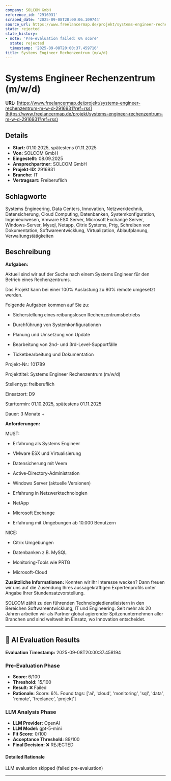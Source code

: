 ```yaml
---
company: SOLCOM GmbH
reference_id: '2916931'
scraped_date: '2025-09-08T20:00:06.109744'
source_url: https://www.freelancermap.de/projekt/systems-engineer-rechenzentrum-m-w-d-2916931?ref=rss
state: rejected
state_history:
- note: 'Pre-evaluation failed: 6% score'
  state: rejected
  timestamp: '2025-09-08T20:00:37.459716'
title: Systems Engineer Rechenzentrum (m/w/d)
---
```



# Systems Engineer Rechenzentrum (m/w/d)
**URL:** [https://www.freelancermap.de/projekt/systems-engineer-rechenzentrum-m-w-d-2916931?ref=rss](https://www.freelancermap.de/projekt/systems-engineer-rechenzentrum-m-w-d-2916931?ref=rss)
## Details
- **Start:** 01.10.2025, spätestens 01.11.2025
- **Von:** SOLCOM GmbH
- **Eingestellt:** 08.09.2025
- **Ansprechpartner:** SOLCOM GmbH
- **Projekt-ID:** 2916931
- **Branche:** IT
- **Vertragsart:** Freiberuflich

## Schlagworte
Systems Engineering, Data Centers, Innovation, Netzwerktechnik, Datensicherung, Cloud Computing, Datenbanken, Systemkonfiguration, Ingenieurwesen, Vmware ESX Server, Microsoft Exchange Server, Windows-Server, Mysql, Netapp, Citrix Systems, Prtg, Schreiben von Dokumentation, Softwareentwicklung, Virtualization, Ablaufplanung, Verwaltungstätigkeiten

## Beschreibung
**Aufgaben:**

Aktuell sind wir auf der Suche nach einem Systems Engineer für den Betrieb eines Rechenzentrums.

Das Projekt kann bei einer 100% Auslastung zu 80% remote umgesetzt werden.

Folgende Aufgaben kommen auf Sie zu:

+ Sicherstellung eines reibungslosen Rechenzentrumsbetriebs

+ Durchführung von Systemkonfigurationen

+ Planung und Umsetzung von Update

+ Bearbeitung von 2nd- und 3rd-Level-Supportfälle

+ Ticketbearbeitung und Dokumentation

Projekt-Nr.:
101789

Projekttitel:
Systems Engineer Rechenzentrum (m/w/d)

Stellentyp:
freiberuflich

Einsatzort:
D9

Starttermin:
01.10.2025, spätestens 01.11.2025

Dauer:
3 Monate +

**Anforderungen:**

MUST:

+ Erfahrung als Systems Engineer

+ VMware ESX und Virtualisierung

+ Datensicherung mit Veem

+ Active-Directory-Administration

+ Windows Server (aktuelle Versionen)

+ Erfahrung in Netzwerktechnologien

+ NetApp

+ Microsoft Exchange

+ Erfahrung mit Umgebungen ab 10.000 Benutzern

NICE:

+ Citrix Umgebungen

+ Datenbanken z.B. MySQL

+ Monitoring-Tools wie PRTG

+ Microsoft-Cloud

**Zusätzliche Informationen:**
Konnten wir Ihr Interesse wecken? Dann freuen wir uns auf die Zusendung Ihres aussagekräftigen Expertenprofils unter Angabe Ihrer Stundensatzvorstellung.

SOLCOM zählt zu den führenden Technologiedienstleistern in den Bereichen Softwareentwicklung, IT und Engineering. Seit mehr als 20 Jahren arbeiten wir als Partner global agierender Spitzenunternehmen aller Branchen und sind weltweit im Einsatz, wo Innovation entscheidet.

---

## 🤖 AI Evaluation Results

**Evaluation Timestamp:** 2025-09-08T20:00:37.458194

### Pre-Evaluation Phase
- **Score:** 6/100
- **Threshold:** 15/100
- **Result:** ❌ Failed
- **Rationale:** Score: 6%. Found tags: ['ai', 'cloud', 'monitoring', 'sql', 'data', 'remote', 'freelance', 'projekt']

### LLM Analysis Phase
- **LLM Provider:** OpenAI
- **LLM Model:** gpt-5-mini
- **Fit Score:** 0/100
- **Acceptance Threshold:** 89/100
- **Final Decision:** ❌ REJECTED

#### Detailed Rationale
LLM evaluation skipped (failed pre-evaluation)

---
